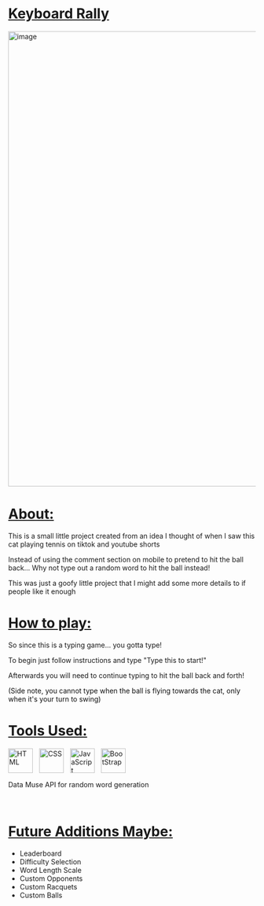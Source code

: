 <h1><ins>Keyboard Rally</ins></h1>
<img width="1841" height="926" alt="image" src="https://github.com/user-attachments/assets/1ee49232-55b9-4815-b9c6-6d185d82a02a" />

<h1><ins>About:</ins></h1>
<p>This is a small little project created from an idea I thought of when I saw this cat playing tennis on tiktok and youtube shorts</p>
<p>Instead of using the comment section on mobile to pretend to hit the ball back... Why not type out a random word to hit the ball instead!</p>
<p>This was just a goofy little project that I might add some more details to if people like it enough</p>


<h1><ins>How to play:</ins></h1>
<p>So since this is a typing game... you gotta type!</p>
<p>To begin just follow instructions and type "Type this to start!"</p>
<p>Afterwards you will need to continue typing to hit the ball back and forth!</p>
<p style="color: rgb(16,16,16)">(Side note, you cannot type when the ball is flying towards the cat, only when it's your turn to swing)</p>

<h1><ins>Tools Used:</ins></h1>
<img align="left" alt="HTML" width="50px" style="padding-right:10px;" src="https://cdn.jsdelivr.net/gh/devicons/devicon/icons/html5/html5-original.svg" />
<img align="left" alt="CSS" width="50px" style="padding-right:10px;" src="https://cdn.jsdelivr.net/gh/devicons/devicon/icons/css3/css3-original.svg" />
<img align="left" alt="JavaScript" width="50px" style="padding-right:10px;" src="https://cdn.jsdelivr.net/gh/devicons/devicon/icons/javascript/javascript-original.svg" />
<img align="left" alt="BootStrap" width="50px" style="padding-right:10px;" src="https://cdn.jsdelivr.net/gh/devicons/devicon/icons/bootstrap/bootstrap-original.svg" />
<br><br><br>
<p>Data Muse API for random word generation</p>
<br>

<h1><ins>Future Additions Maybe:</ins></h1>
<ul>
  <li>Leaderboard</li>
  <li>Difficulty Selection</li>
  <li>Word Length Scale</li>
  <li>Custom Opponents</li>
  <li>Custom Racquets</li>
  <li>Custom Balls</li>
</ul>
